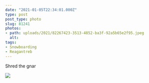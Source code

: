 ```yaml
---
date: "2021-01-05T22:34:01.000Z"
type: post 
post_type: photo
slug: 81241
photos: 
- path: uploads/2021/82267423-3513-4852-ba3f-92a5b65e2f95.jpeg
  alt: 
tags: 
- Snowboarding
- Reagantreb
---
```

Shred the gnar


![](/uploads/2021/82267423-3513-4852-ba3f-92a5b65e2f95.jpeg)
